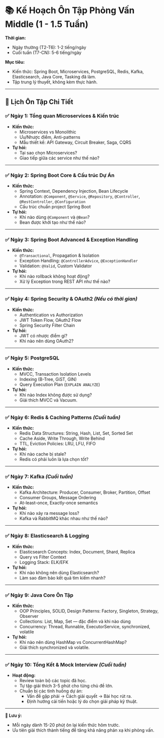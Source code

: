 # 📚 Kế Hoạch Ôn Tập Phỏng Vấn Middle (1 - 1.5 Tuần)

**Thời gian:**
- Ngày thường (T2-T6): 1-2 tiếng/ngày  
- Cuối tuần (T7-CN): 5-6 tiếng/ngày  

**Mục tiêu:**
- Kiến thức: Spring Boot, Microservices, PostgreSQL, Redis, Kafka, Elasticsearch, Java Core, Tasking đã làm.  
- Tập trung lý thuyết, không kèm thực hành.

---

## 📅 **Lịch Ôn Tập Chi Tiết**

### ✅ Ngày 1: Tổng quan Microservices & Kiến trúc
- **Kiến thức:**
  - Microservices vs Monolithic
  - Ưu/Nhược điểm, Anti-patterns
  - Mẫu thiết kế: API Gateway, Circuit Breaker, Saga, CQRS
- **Tự hỏi:**
  - Tại sao chọn Microservices?
  - Giao tiếp giữa các service như thế nào?

---

### ✅ Ngày 2: Spring Boot Core & Cấu trúc Dự Án
- **Kiến thức:**
  - Spring Context, Dependency Injection, Bean Lifecycle
  - Annotation: `@Component`, `@Service`, `@Repository`, `@Controller`, `@RestController`, `@Configuration`
  - Cấu trúc chuẩn project Spring Boot
- **Tự hỏi:**
  - Khi nào dùng `@Component` và `@Bean`?
  - Bean được khởi tạo như thế nào?

---

### ✅ Ngày 3: Spring Boot Advanced & Exception Handling
- **Kiến thức:**
  - `@Transactional`, Propagation & Isolation
  - Exception Handling: `@ControllerAdvice`, `@ExceptionHandler`
  - Validation: `@Valid`, Custom Validator
- **Tự hỏi:**
  - Khi nào rollback không hoạt động?
  - Xử lý Exception trong REST API như thế nào?

---

### ✅ Ngày 4: Spring Security & OAuth2 *(Nếu có thời gian)*
- **Kiến thức:**
  - Authentication vs Authorization
  - JWT Token Flow, OAuth2 Flow
  - Spring Security Filter Chain
- **Tự hỏi:**
  - JWT có nhược điểm gì?
  - Khi nào nên dùng OAuth2?

---

### ✅ Ngày 5: PostgreSQL
- **Kiến thức:**
  - MVCC, Transaction Isolation Levels
  - Indexing (B-Tree, GiST, GIN)
  - Query Execution Plan (`EXPLAIN ANALYZE`)
- **Tự hỏi:**
  - Khi nào Index không được sử dụng?
  - Giải thích MVCC và Vacuum.

---

### ✅ Ngày 6: Redis & Caching Patterns *(Cuối tuần)*
- **Kiến thức:**
  - Redis Data Structures: String, Hash, List, Set, Sorted Set
  - Cache Aside, Write Through, Write Behind
  - TTL, Eviction Policies: LRU, LFU, FIFO
- **Tự hỏi:**
  - Khi nào cache bị stale?
  - Redis có phải luôn là lựa chọn tốt?

---

### ✅ Ngày 7: Kafka *(Cuối tuần)*
- **Kiến thức:**
  - Kafka Architecture: Producer, Consumer, Broker, Partition, Offset
  - Consumer Groups, Message Ordering
  - At-least-once, Exactly-once semantics
- **Tự hỏi:**
  - Khi nào xảy ra message loss?
  - Kafka và RabbitMQ khác nhau như thế nào?

---

### ✅ Ngày 8: Elasticsearch & Logging
- **Kiến thức:**
  - Elasticsearch Concepts: Index, Document, Shard, Replica
  - Query vs Filter Context
  - Logging Stack: ELK/EFK
- **Tự hỏi:**
  - Khi nào không nên dùng Elasticsearch?
  - Làm sao đảm bảo kết quả tìm kiếm nhanh?

---

### ✅ Ngày 9: Java Core Ôn Tập
- **Kiến thức:**
  - OOP Principles, SOLID, Design Patterns: Factory, Singleton, Strategy, Observer
  - Collections: List, Map, Set — đặc điểm và khi nào dùng
  - Concurrency: Thread, Runnable, ExecutorService, synchronized, volatile
- **Tự hỏi:**
  - Khi nào nên dùng HashMap vs ConcurrentHashMap?
  - Giải thích synchronized và volatile.

---

### ✅ Ngày 10: Tổng Kết & Mock Interview *(Cuối tuần)*
- **Hoạt động:**
  - Review toàn bộ các topic đã học.
  - Tự tập giải thích 3-5 phút cho từng chủ đề lớn.
  - Chuẩn bị các tình huống dự án:
    - Vấn đề gặp phải → Cách giải quyết → Bài học rút ra.
    - Định hướng cải tiến hoặc lý do chọn giải pháp kỹ thuật.

---

**🎯 Lưu ý:**  
- Mỗi ngày dành 15-20 phút ôn lại kiến thức hôm trước.  
- Ưu tiên giải thích thành tiếng để tăng khả năng phản xạ khi phỏng vấn.  